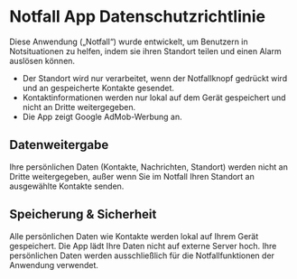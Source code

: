 <!DOCTYPE html>
<html lang="de">
<head>
  <meta charset="UTF-8">
  <title>Notfall - Datenschutzrichtlinie</title>
</head>
<body>
  <h1>Notfall App Datenschutzrichtlinie</h1>
  <p>Diese Anwendung („Notfall“) wurde entwickelt, um Benutzern in Notsituationen zu helfen,
     indem sie ihren Standort teilen und einen Alarm auslösen können.</p>
  <ul>
    <li>Der Standort wird nur verarbeitet, wenn der Notfallknopf gedrückt wird und an gespeicherte Kontakte gesendet.</li>
    <li>Kontaktinformationen werden nur lokal auf dem Gerät gespeichert und nicht an Dritte weitergegeben.</li>
    <li>Die App zeigt Google AdMob-Werbung an.</li>
  </ul>

  <h2>Datenweitergabe</h2>
  <p>Ihre persönlichen Daten (Kontakte, Nachrichten, Standort) werden nicht an Dritte weitergegeben,
     außer wenn Sie im Notfall Ihren Standort an ausgewählte Kontakte senden.</p>

  <h2>Speicherung & Sicherheit</h2>
  <p>Alle persönlichen Daten wie Kontakte werden lokal auf Ihrem Gerät gespeichert.
     Die App lädt Ihre Daten nicht auf externe Server hoch.
     Ihre persönlichen Daten werden ausschließlich für die Notfallfunktionen der Anwendung verwendet.</p>
</body>
</html>

